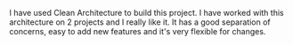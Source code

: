 I have used Clean Architecture to build this project. I have worked with this architecture on 2 projects and I really like it. It has a good separation of concerns, easy to add new features and it's very flexible for changes.
